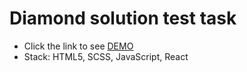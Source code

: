 # Diamond solution test task
- Click the link to see [DEMO](https://Bishk0.github.io/diamond-solution/)
- Stack: HTML5, SCSS, JavaScript, React
